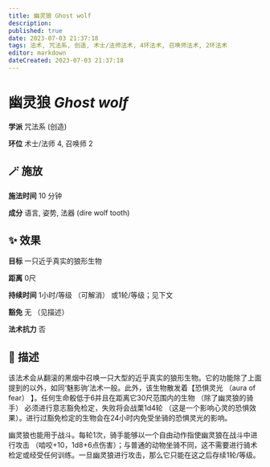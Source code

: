 ```yaml
---
title: 幽灵狼 Ghost wolf
description: 
published: true
date: 2023-07-03 21:37:18
tags: 法术, 咒法系, 创造, 术士/法师法术, 4环法术, 召唤师法术, 2环法术
editor: markdown
dateCreated: 2023-07-03 21:37:18
---
```


# **幽灵狼** *Ghost wolf*

**学派** 咒法系 (创造) 

**环位** 术士/法师 4, 召唤师 2

## 🪄 施放

**施法时间** 10 分钟

**成分** 语言, 姿势, 法器 (dire wolf tooth)

## ✨ 效果 

**目标** 一只近乎真实的狼形生物 

**距离** 0尺  

**持续时间** 1小时/等级 （可解消） 或1轮/等级；见下文 

**豁免** 无 （见描述）

**法术抗力** 否

## 📖 描述

该法术会从翻滚的黑烟中召唤一只大型的近乎真实的狼形生物。它的功能除了上面提到的以外，如同‘魅影驹’法术一般。此外，该生物散发着【恐惧灵光 （aura of fear） 】。任何生命骰低于6并且在距离它30尺范围内的生物 （除了幽灵狼的骑手） 必须进行意志豁免检定，失败将会战栗1d4轮 （这是一个影响心灵的恐惧效果）。进行过豁免检定的生物会在24小时内免受坐骑的恐惧灵光的影响。

幽灵狼也能用于战斗。每轮1次，骑手能够以一个自由动作指使幽灵狼在战斗中进行攻击 （啮咬+10，1d8+6点伤害）；与普通的动物坐骑不同，这不需要进行骑术检定或经受任何训练。一旦幽灵狼进行攻击，那么它只能在这之后存续1轮/等级。
    